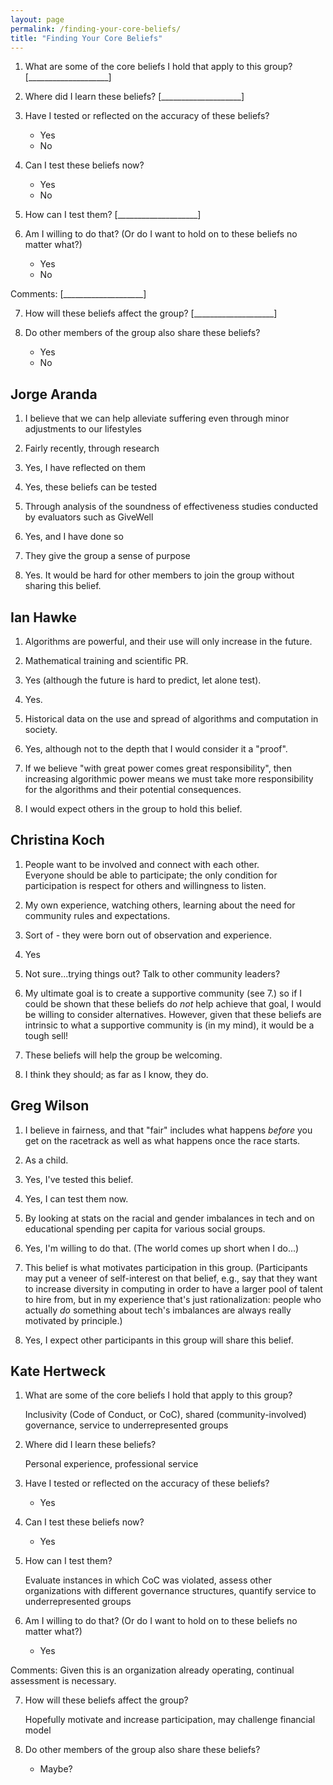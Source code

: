 ```yaml
---
layout: page
permalink: /finding-your-core-beliefs/
title: "Finding Your Core Beliefs"
---
```


1.  What are some of the core beliefs I hold that apply to this group?
    [____________________]

2.  Where did I learn these beliefs?
    [____________________]

3.  Have I tested or reflected on the accuracy of these beliefs?
    *   Yes
    *   No

4.  Can I test these beliefs now?
    *   Yes
    *   No

5.  How can I test them?
    [____________________]

6.  Am I willing to do that?  (Or do I want to hold on to these beliefs no matter what?)
    *   Yes
    *   No

Comments: [____________________]

7.  How will these beliefs affect the group?
    [____________________]

8.  Do other members of the group also share these beliefs?
    *   Yes
    *   No

## Jorge Aranda

1. I believe that we can help alleviate suffering even through minor adjustments to our lifestyles

2. Fairly recently, through research

3. Yes, I have reflected on them

4. Yes, these beliefs can be tested

5. Through analysis of the soundness of effectiveness studies conducted by evaluators such as GiveWell

6. Yes, and I have done so

7. They give the group a sense of purpose

8. Yes. It would be hard for other members to join the group without sharing this belief.

## Ian Hawke

1. Algorithms are powerful, and their use will only increase in the future.

2. Mathematical training and scientific PR.

3. Yes (although the future is hard to predict, let alone test).

4. Yes.

5. Historical data on the use and spread of algorithms and computation in society.

6. Yes, although not to the depth that I would consider it a "proof".

7. If we believe "with great power comes great responsibility", then increasing algorithmic power means we must take more responsibility for the algorithms and their potential consequences.

8. I would expect others in the group to hold this belief.

## Christina Koch

1. People want to be involved and connect with each other.  
	Everyone should be able to participate; the only condition for participation is 
	respect for others and willingness to listen.  
	
2. My own experience, watching others, learning about the need for community 
	rules and expectations. 
	
3. Sort of - they were born out of observation and experience.  

4. Yes

5. Not sure...trying things out? Talk to other community leaders?

6. My ultimate goal is to create a supportive community (see 7.) so if I could 
	be shown that these beliefs do *not* help achieve that goal, I would be 
	willing to consider alternatives.  However, given that these beliefs are 
	intrinsic to what a supportive community is (in my mind), it would be a tough sell!  

7. These beliefs will help the group be welcoming.  

8. I think they should; as far as I know, they do. 

## Greg Wilson

1.  I believe in fairness,
    and that "fair" includes what happens *before* you get on the racetrack
    as well as what happens once the race starts.

2.  As a child.

3.  Yes, I've tested this belief.

4.  Yes, I can test them now.

5.  By looking at stats on the racial and gender imbalances in tech
    and on educational spending per capita for various social groups.

6.  Yes, I'm willing to do that.
    (The world comes up short when I do...)

7.  This belief is what motivates participation in this group.
    (Participants may put a veneer of self-interest on that belief,
    e.g., say that they want to increase diversity in computing
    in order to have a larger pool of talent to hire from,
    but in my experience that's just rationalization:
    people who actually *do* something about tech's imbalances
    are always really motivated by principle.)

8.  Yes,
    I expect other participants in this group will share this belief.

## Kate Hertweck


1.  What are some of the core beliefs I hold that apply to this group?
    
    Inclusivity (Code of Conduct, or CoC), shared (community-involved) governance, service to underrepresented groups

2.  Where did I learn these beliefs?
    
    Personal experience, professional service

3.  Have I tested or reflected on the accuracy of these beliefs?
    *   Yes

4.  Can I test these beliefs now?
    *   Yes

5.  How can I test them?
    
    Evaluate instances in which CoC was violated, assess other organizations with different governance structures, quantify service to underrepresented groups

6.  Am I willing to do that?  (Or do I want to hold on to these beliefs no matter what?)
    *   Yes

Comments: Given this is an organization already operating, continual assessment is necessary.

7.  How will these beliefs affect the group?
    
    Hopefully motivate and increase participation, may challenge financial model

8.  Do other members of the group also share these beliefs?
    *   Maybe?

